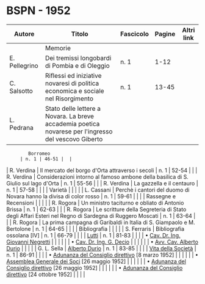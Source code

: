 # BSPN - 1952

| Autore        | Titolo                                                                                               | Fascicolo | Pagine | Altri link |
|---------------|------------------------------------------------------------------------------------------------------|-----------|--------|------------|
|               | Memorie                                                                                              |           |        |            |
| E. Pellegrino | Dei tremissi longobardi di Pombia e di Oleggio                                                       | n. 1      | 1-12   |            |
| C. Salsotto   | Riflessi ed iniziative novaresi di politica economica e sociale nel Risorgimento                     | n. 1      | 13-45  |            |
| L. Pedrana    | Stato delle lettere a Novara. La breve accademia poetica novarese per l'ingresso del vescovo Giberto 

            Borromeo
         | n. 1 | 46-51 |  |

| R. Verdina | Il mercato del borgo d'Orta attraverso i secoli | n. 1 | 52-54 | |
| R. Verdina | Considerazioni intorno al famoso ambone della basilica di S. Giulio sul lago d'Orta | n. 1 | 55-56 | |
| R. Verdina | La gazzella e il centauro | n. 1 | 57-58 | |
| | Varietà | | | |
| L. Cassani | Perchè i cantori del duomo di Novara hanno la divisa di color rosso | n. 1 | 59-61 | |
| | Rassegne e Recensioni | | | |
| R. Rogora | Un ministro taciturno e obliato di Antonio Brissa | n. 1 | 62-63 | |
| R. Rogora | Le scritture della Segreteria di Stato degli Affari Esteri nel Regno di Sardegna di Ruggero Moscati | n. 1 | 63-64 | |
| R. Rogora | La prima campagna di Garibaldi in Italia di S. Giampaolo e M. Bertolone | n. 1 | 64-65 | |
| | Bibliografia | | | |
| S. Ferraris | Bibliografia ossolana [IV] | n. 1 | 66-79 | |
| | [Lutti](http://www.ssno.it/BSPNo/bspn_vita52.html#521) | n. 1 | 81-83 | |
| | • [Cav. Dr. Ing. Giovanni Negretti](http://www.ssno.it/BSPNo/bspn_vita52.html#522) | | | |
| | • [Cav. Dr. Ing. G. Decio](http://www.ssno.it/BSPNo/bspn_vita52.html#523) | | | |
| | • [Avv. Cav. Alberto Durio](http://www.ssno.it/BSPNo/bspn_vita52.html#524) | | | |
| G. L. Sella | [Alberto Durio](http://www.ssno.it/BSPNo/bspn_vita52.html#525) | n. 1 | 83-85 | |
| | [Vita della Società](http://www.ssno.it/BSPNo/bspn_vita52.html#520) | n. 1 | 86-91 | |
| | • [Adunanza del Consiglio direttivo](http://www.ssno.it/BSPNo/bspn_vita52.html#520-1) [8 marzo 1952]
| | | |
| | • [Assemblea Generale dei Soci](http://www.ssno.it/BSPNo/bspn_vita52.html#520-2) [26 maggio 1952]
| | | |
| | • [Adunanza del Consiglio direttivo](http://www.ssno.it/BSPNo/bspn_vita52.html#520-3) [26 maggio 1952]
| | | |
| | • [Adunanza del Consiglio direttivo](http://www.ssno.it/BSPNo/bspn_vita52.html#520-4) [24 ottobre 1952]
| | | |

